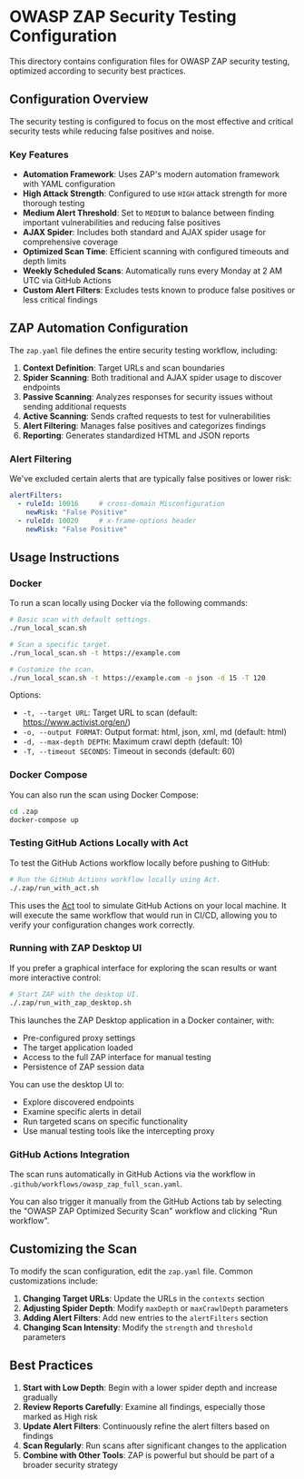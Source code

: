 # OWASP ZAP Security Testing Configuration

This directory contains configuration files for OWASP ZAP security testing, optimized according to security best practices.

## Configuration Overview

The security testing is configured to focus on the most effective and critical security tests while reducing false positives and noise.

### Key Features

- **Automation Framework**: Uses ZAP's modern automation framework with YAML configuration
- **High Attack Strength**: Configured to use `HIGH` attack strength for more thorough testing
- **Medium Alert Threshold**: Set to `MEDIUM` to balance between finding important vulnerabilities and reducing false positives
- **AJAX Spider**: Includes both standard and AJAX spider usage for comprehensive coverage
- **Optimized Scan Time**: Efficient scanning with configured timeouts and depth limits
- **Weekly Scheduled Scans**: Automatically runs every Monday at 2 AM UTC via GitHub Actions
- **Custom Alert Filters**: Excludes tests known to produce false positives or less critical findings

## ZAP Automation Configuration

The `zap.yaml` file defines the entire security testing workflow, including:

1. **Context Definition**: Target URLs and scan boundaries
2. **Spider Scanning**: Both traditional and AJAX spider usage to discover endpoints
3. **Passive Scanning**: Analyzes responses for security issues without sending additional requests
4. **Active Scanning**: Sends crafted requests to test for vulnerabilities
5. **Alert Filtering**: Manages false positives and categorizes findings
6. **Reporting**: Generates standardized HTML and JSON reports

### Alert Filtering

We've excluded certain alerts that are typically false positives or lower risk:

```yaml
alertFilters:
  - ruleId: 10016     # cross-domain Misconfiguration
    newRisk: "False Positive"
  - ruleId: 10020     # x-frame-options header
    newRisk: "False Positive"
```

## Usage Instructions

### Docker

To run a scan locally using Docker via the following commands:

```bash
# Basic scan with default settings.
./run_local_scan.sh

# Scan a specific target.
./run_local_scan.sh -t https://example.com

# Customize the scan.
./run_local_scan.sh -t https://example.com -o json -d 15 -T 120
```

Options:
- `-t, --target URL`: Target URL to scan (default: https://www.activist.org/en/)
- `-o, --output FORMAT`: Output format: html, json, xml, md (default: html)
- `-d, --max-depth DEPTH`: Maximum crawl depth (default: 10)
- `-T, --timeout SECONDS`: Timeout in seconds (default: 60)

### Docker Compose

You can also run the scan using Docker Compose:

```bash
cd .zap
docker-compose up
```

### Testing GitHub Actions Locally with Act

To test the GitHub Actions workflow locally before pushing to GitHub:

```bash
# Run the GitHub Actions workflow locally using Act.
./.zap/run_with_act.sh
```

This uses the [Act](https://github.com/nektos/act) tool to simulate GitHub Actions on your local machine. It will execute the same workflow that would run in CI/CD, allowing you to verify your configuration changes work correctly.

### Running with ZAP Desktop UI

If you prefer a graphical interface for exploring the scan results or want more interactive control:

```bash
# Start ZAP with the desktop UI.
./.zap/run_with_zap_desktop.sh
```

This launches the ZAP Desktop application in a Docker container, with:

- Pre-configured proxy settings
- The target application loaded
- Access to the full ZAP interface for manual testing
- Persistence of ZAP session data

You can use the desktop UI to:

- Explore discovered endpoints
- Examine specific alerts in detail
- Run targeted scans on specific functionality
- Use manual testing tools like the intercepting proxy

### GitHub Actions Integration

The scan runs automatically in GitHub Actions via the workflow in `.github/workflows/owasp_zap_full_scan.yaml`.

You can also trigger it manually from the GitHub Actions tab by selecting the "OWASP ZAP Optimized Security Scan" workflow and clicking "Run workflow".

## Customizing the Scan

To modify the scan configuration, edit the `zap.yaml` file. Common customizations include:

1. **Changing Target URLs**: Update the URLs in the `contexts` section
2. **Adjusting Spider Depth**: Modify `maxDepth` or `maxCrawlDepth` parameters
3. **Adding Alert Filters**: Add new entries to the `alertFilters` section
4. **Changing Scan Intensity**: Modify the `strength` and `threshold` parameters

## Best Practices

1. **Start with Low Depth**: Begin with a lower spider depth and increase gradually
2. **Review Reports Carefully**: Examine all findings, especially those marked as High risk
3. **Update Alert Filters**: Continuously refine the alert filters based on findings
4. **Scan Regularly**: Run scans after significant changes to the application
5. **Combine with Other Tools**: ZAP is powerful but should be part of a broader security strategy

